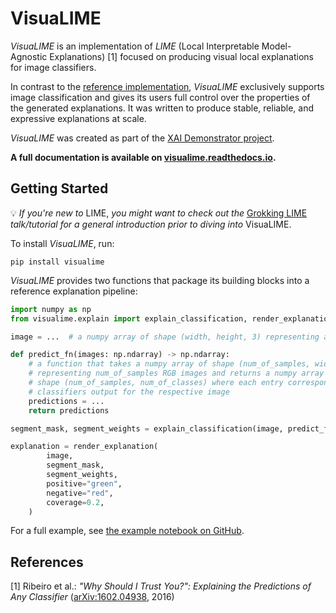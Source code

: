 # VisuaLIME

_VisuaLIME_ is an implementation of _LIME_ (Local Interpretable Model-Agnostic Explanations) [1]
focused on producing visual local explanations for image classifiers.

In contrast to the [reference implementation](https://github.com/marcotcr/lime), _VisuaLIME_
exclusively supports image classification and gives its users full control over the
properties of the generated explanations.
It was written to produce stable, reliable, and expressive explanations at scale.

_VisuaLIME_ was created as part of the
[XAI Demonstrator project](https://github.com/XAI-Demonstrator/xai-demonstrator).

**A full documentation is available on [visualime.readthedocs.io](https://visualime.readthedocs.io/).**

## Getting Started

💡 _If you're new to_ LIME, _you might want to check out the_
[Grokking LIME](https://github.com/ionicsolutions/grokking-lime)
_talk/tutorial for a general introduction prior to diving into_ VisuaLIME.

To install _VisuaLIME_, run:

```shell
pip install visualime
```

_VisuaLIME_ provides two functions that package its building blocks into a reference explanation
pipeline:

```python
import numpy as np
from visualime.explain import explain_classification, render_explanation

image = ...  # a numpy array of shape (width, height, 3) representing an RGB image

def predict_fn(images: np.ndarray) -> np.ndarray:
    # a function that takes a numpy array of shape (num_of_samples, width, height, 3)
    # representing num_of_samples RGB images and returns a numpy array of
    # shape (num_of_samples, num_of_classes) where each entry corresponds to the
    # classifiers output for the respective image
    predictions = ...
    return predictions

segment_mask, segment_weights = explain_classification(image, predict_fn)

explanation = render_explanation(
        image,
        segment_mask,
        segment_weights,
        positive="green",
        negative="red",
        coverage=0.2,
    )
```

For a full example, see
[the example notebook on GitHub](https://github.com/xai-demonstrator/visualime/blob/main/example.ipynb).

## References

[1] Ribeiro et al.: _"Why Should I Trust You?": Explaining the Predictions of Any Classifier_
    ([arXiv:1602.04938](https://arxiv.org/abs/1602.04938), 2016)
